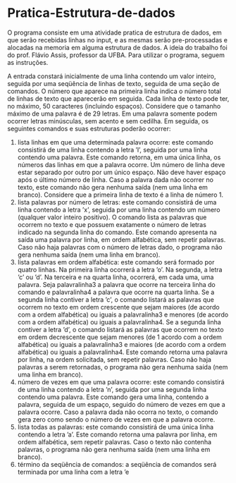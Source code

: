 # Pratica-Estrutura-de-dados
O programa consiste em uma atividade pratica de estrutura de dados, em que serão recebidas linhas no input, e as mesmas serão pre-processadas e alocadas na memoria em alguma estrutura de dados.
A ideia do trabalho foi do prof. Flávio Assis, professor da UFBA.
Para utilizar o programa, seguem as instruções.

A entrada constará inicialmente de uma linha contendo um valor inteiro, seguida por uma seqüência
de linhas de texto, seguida de uma seção de comandos.
O número que aparece na primeira linha indica o número total de linhas de texto que aparecerão
em seguida. Cada linha de texto pode ter, no máximo, 50 caracteres (incluindo espaços). Considere
que o tamanho máximo de uma palavra é de 29 letras. Em uma palavra somente podem ocorrer letras
minúsculas, sem acento e sem cedilha.
Em seguida, os seguintes comandos e suas estruturas poderão ocorrer:
1. lista linhas em que uma determinada palavra ocorre: este comando consistirá de uma
linha contendo a letra ’l’, seguida por uma linha contendo uma palavra.
Este comando retorna, em uma única linha, os números das linhas em que a palavra ocorre. Um
número de linha deve estar separado por outro por um único espaço. Não deve haver espaço
após o último número de linha. Caso a palavra dada não ocorrer no texto, este comando não
gera nenhuma saída (nem uma linha em branco). Considere que a primeira linha de texto é a
linha de número 1.
2. lista palavras por número de letras: este comando consistirá de uma linha contendo a letra
’x’, seguida por uma linha contendo um número (qualquer valor inteiro positivo). O comando
lista as palavras que ocorrem no texto e que possuem exatamente o número de letras indicado
na segunda linha do comando.
Este comando apresenta na saída uma palavra por linha, em ordem alfabética, sem repetir
palavras. Caso não haja palavras com o número de letras dado, o programa não gera nenhuma
saída (nem uma linha em branco).
3. lista palavras em ordem alfabética: este comando será formado por quatro linhas. Na
primeira linha ocorrerá a letra ’o’. Na segunda, a letra ’c’ ou ’d’. Na terceira e na quarta linha,
ocorrerá, em cada uma, uma palavra. Seja palavralinha3 a palavra que ocorre na terceira linha
do comando e palavralinha4 a palavra que ocorre na quarta linha. Se a segunda linha contiver
a letra ’c’, o comando listará as palavras que ocorrem no texto em ordem crescente que sejam
maiores (de acordo com a ordem alfabética) ou iguais a palavralinha3 e menores (de acordo
com a ordem alfabética) ou iguais a palavralinha4. Se a segunda linha contiver a letra ’d’, o
comando listará as palavras que ocorrem no texto em ordem decrescente que sejam menores (de
1
acordo com a ordem alfabética) ou iguais a palavralinha3 e maiores (de acordo com a ordem
alfabética) ou iguais a palavralinha4.
Este comando retorna uma palavra por linha, na ordem solicitada, sem repetir palavras. Caso
não haja palavras a serem retornadas, o programa não gera nenhuma saída (nem uma linha em
branco).
4. número de vezes em que uma palavra ocorre: este comando consistirá de uma linha
contendo a letra ’n’, seguida por uma segunda linha contendo uma palavra.
Este comando gera uma linha, contendo a palavra, seguida de um espaço, seguido do número de
vezes em que a palavra ocorre. Caso a palavra dada não ocorra no texto, o comando gera zero
como sendo o número de vezes em que a palavra ocorre.
5. lista todas as palavras: este comando consistirá de uma única linha contendo a letra ’a’.
Este comando retorna uma palavra por linha, em ordem alfabética, sem repetir palavras. Caso o
texto não contenha palavras, o programa não gera nenhuma saída (nem uma linha em branco).
6. término da seqüência de comandos: a seqüência de comandos será terminada por uma linha
com a letra ’e

